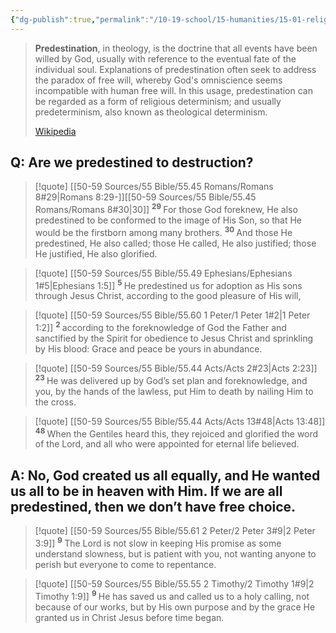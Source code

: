```yaml
---
{"dg-publish":true,"permalink":"/10-19-school/15-humanities/15-01-religion/predestination/","created":"2024-03-04","updated":"2024-03-04T19:19:16-05:00"}
---
```


> **Predestination**, in theology, is the doctrine that all events have been willed by God, usually with reference to the eventual fate of the individual soul. Explanations of predestination often seek to address the paradox of free will, whereby God's omniscience seems incompatible with human free will. In this usage, predestination can be regarded as a form of religious determinism; and usually predeterminism, also known as theological determinism.
>
> [Wikipedia](https://en.wikipedia.org/wiki/Predestination)

## Q: Are we predestined to destruction?

> [!quote] [[50-59 Sources/55 Bible/55.45 Romans/Romans 8#29\|Romans 8:29-]][[50-59 Sources/55 Bible/55.45 Romans/Romans 8#30\|30]]
> <sup>**29** </sup>For those God foreknew, He also predestined to be conformed to the image of His Son, so that He would be the firstborn among many brothers. <sup>**30** </sup>And those He predestined, He also called; those He called, He also justified; those He justified, He also glorified. 

> [!quote] [[50-59 Sources/55 Bible/55.49 Ephesians/Ephesians 1#5\|Ephesians 1:5]]
> <sup>**5** </sup>He predestined us for adoption as His sons through Jesus Christ, according to the good pleasure of His will, 

> [!quote] [[50-59 Sources/55 Bible/55.60 1 Peter/1 Peter 1#2\|1 Peter 1:2]]
> <sup>**2** </sup>according to the foreknowledge of God the Father and sanctified by the Spirit for obedience to Jesus Christ and sprinkling by His blood: Grace and peace be yours in abundance. 

> [!quote] [[50-59 Sources/55 Bible/55.44 Acts/Acts 2#23\|Acts 2:23]]
> <sup>**23** </sup>He was delivered up by God’s set plan and foreknowledge, and you, by the hands of the lawless, put Him to death by nailing Him to the cross. 

> [!quote] [[50-59 Sources/55 Bible/55.44 Acts/Acts 13#48\|Acts 13:48]]
> <sup>**48** </sup>When the Gentiles heard this, they rejoiced and glorified the word of the Lord, and all who were appointed for eternal life believed. 

## A: No, God created us all equally, and He wanted us all to be in heaven with Him. If we are all predestined, then we don’t have free choice.

> [!quote] [[50-59 Sources/55 Bible/55.61 2 Peter/2 Peter 3#9\|2 Peter 3:9]]
> <sup>**9** </sup>The Lord is not slow in keeping His promise as some understand slowness, but is patient with you, not wanting anyone to perish but everyone to come to repentance. 

> [!quote] [[50-59 Sources/55 Bible/55.55 2 Timothy/2 Timothy 1#9\|2 Timothy 1:9]]
> <sup>**9** </sup>He has saved us and called us to a holy calling, not because of our works, but by His own purpose and by the grace He granted us in Christ Jesus before time began. 
